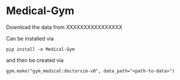 # Medical-Gym

Download the data from XXXXXXXXXXXXXXXX


Can be installed via 
```
pip install -e Medical-Gym
```

and then be created via

```
gym.make("gym_medical:doctorsim-v0", data_path="<path-to-data>")
```
